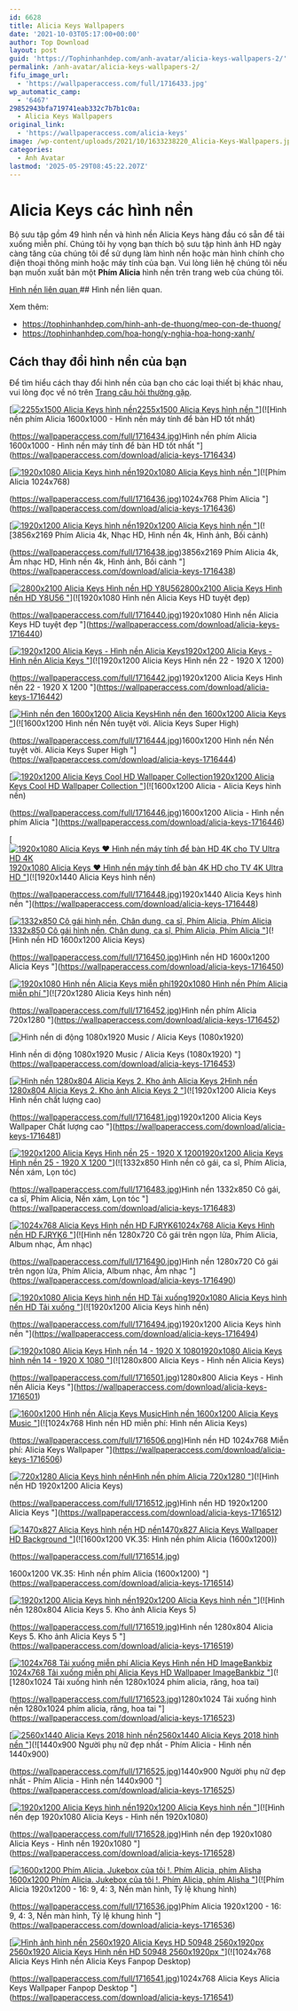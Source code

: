 ```yaml
---
id: 6628
title: Alicia Keys Wallpapers
date: '2021-10-03T05:17:00+00:00'
author: Top Download
layout: post
guid: 'https://Tophinhanhdep.com/anh-avatar/alicia-keys-wallpapers-2/'
permalink: /anh-avatar/alicia-keys-wallpapers-2/
fifu_image_url:
  - 'https://wallpaperaccess.com/full/1716433.jpg'
wp_automatic_camp:
  - '6467'
29852943bfa719741eab332c7b7b1c0a:
  - Alicia Keys Wallpapers
original_link:
  - 'https://wallpaperaccess.com/alicia-keys'
image: /wp-content/uploads/2021/10/1633238220_Alicia-Keys-Wallpapers.jpg
categories:
  - Ảnh Avatar
lastmod: '2025-05-29T08:45:22.207Z'
---
```

# Alicia Keys các hình nền

Bộ sưu tập gồm 49 hình nền và hình nền Alicia Keys hàng đầu có sẵn để tải xuống miễn phí. Chúng tôi hy vọng bạn thích bộ sưu tập hình ảnh HD ngày càng tăng của chúng tôi để sử dụng làm hình nền hoặc màn hình chính cho điện thoại thông minh hoặc máy tính của bạn. Vui lòng liên hệ chúng tôi nếu bạn muốn xuất bản một **Phím Alicia** hình nền trên trang web của chúng tôi.

[Hình nền liên quan ](#related) ## Hình nền liên quan.

   
 Xem thêm:

   
- <https://tophinhanhdep.com/hinh-anh-de-thuong/meo-con-de-thuong/>
- <https://tophinhanhdep.com/hoa-hong/y-nghia-hoa-hong-xanh/>

## Cách thay đổi hình nền của bạn

Để tìm hiểu cách thay đổi hình nền của bạn cho các loại thiết bị khác nhau, vui lòng đọc về nó trên [Trang câu hỏi thường gặp](https://tophinhanhdep.com/faq/).

  
[[![2255x1500 Alicia Keys hình nền](https://wallpaperaccess.com/full/1716433.jpg)2255x1500 Alicia Keys hình nền "](https://wallpaperaccess.com/download/alicia-keys-1716433)](![Hình nền phím Alicia 1600x1000 - Hình nền máy tính để bàn HD tốt nhất)

(https://wallpaperaccess.com/full/1716434.jpg)Hình nền phím Alicia 1600x1000 - Hình nền máy tính để bàn HD tốt nhất "](https://wallpaperaccess.com/download/alicia-keys-1716434)

[[![1920x1080 Alicia Keys hình nền](https://wallpaperaccess.com/full/1716435.jpg)1920x1080 Alicia Keys hình nền "](https://wallpaperaccess.com/download/alicia-keys-1716435)](![Phím Alicia 1024x768)

(https://wallpaperaccess.com/full/1716436.jpg)1024x768 Phím Alicia "](https://wallpaperaccess.com/download/alicia-keys-1716436)

[[![1920x1200 Alicia Keys hình nền](https://wallpaperaccess.com/full/1716437.jpg)1920x1200 Alicia Keys hình nền "](https://wallpaperaccess.com/download/alicia-keys-1716437)](![3856x2169 Phím Alicia 4k, Nhạc HD, Hình nền 4k, Hình ảnh, Bối cảnh)

(https://wallpaperaccess.com/full/1716438.jpg)3856x2169 Phím Alicia 4k, Âm nhạc HD, Hình nền 4k, Hình ảnh, Bối cảnh "](https://wallpaperaccess.com/download/alicia-keys-1716438)

[[![2800x2100 Alicia Keys Hình nền HD Y8U56](https://wallpaperaccess.com/full/1716439.jpg)2800x2100 Alicia Keys Hình nền HD Y8U56 "](https://wallpaperaccess.com/download/alicia-keys-1716439)](![1920x1080 Hình nền Alicia Keys HD tuyệt đẹp)

(https://wallpaperaccess.com/full/1716440.jpg)1920x1080 Hình nền Alicia Keys HD tuyệt đẹp "](https://wallpaperaccess.com/download/alicia-keys-1716440)

[[![1920x1200 Alicia Keys - Hình nền Alicia Keys](https://wallpaperaccess.com/full/1716441.jpg)1920x1200 Alicia Keys - Hình nền Alicia Keys "](https://wallpaperaccess.com/download/alicia-keys-1716441)](![1920x1200 Alicia Keys Hình nền 22 - 1920 X 1200)

(https://wallpaperaccess.com/full/1716442.jpg)1920x1200 Alicia Keys Hình nền 22 - 1920 X 1200 "](https://wallpaperaccess.com/download/alicia-keys-1716442)

[[![Hình nền đen 1600x1200 Alicia Keys](https://wallpaperaccess.com/full/1716443.jpg)Hình nền đen 1600x1200 Alicia Keys "](https://wallpaperaccess.com/download/alicia-keys-1716443)](![1600x1200 Hình nền Nền tuyệt vời.  Alicia Keys Super High)

(https://wallpaperaccess.com/full/1716444.jpg)1600x1200 Hình nền Nền tuyệt vời. Alicia Keys Super High "](https://wallpaperaccess.com/download/alicia-keys-1716444)

[[![1920x1200 Alicia Keys Cool HD Wallpaper Collection](https://wallpaperaccess.com/full/1716445.jpg)1920x1200 Alicia Keys Cool HD Wallpaper Collection "](https://wallpaperaccess.com/download/alicia-keys-1716445)](![1600x1200 Alicia - Alicia Keys hình nền)

(https://wallpaperaccess.com/full/1716446.jpg)1600x1200 Alicia - Hình nền phím Alicia "](https://wallpaperaccess.com/download/alicia-keys-1716446)

[[![1920x1080 Alicia Keys ❤ Hình nền máy tính để bàn HD 4K cho TV Ultra HD 4K](https://wallpaperaccess.com/full/1716447.jpg)1920x1080 Alicia Keys ❤ Hình nền máy tính để bàn 4K HD cho TV 4K Ultra HD "](https://wallpaperaccess.com/download/alicia-keys-1716447)](![1920x1440 Alicia Keys hình nền)

(https://wallpaperaccess.com/full/1716448.jpg)1920x1440 Alicia Keys hình nền "](https://wallpaperaccess.com/download/alicia-keys-1716448)

[[![1332x850 Cô gái hình nền, Chân dung, ca sĩ, Phím Alicia, Phím Alicia](https://wallpaperaccess.com/full/1716449.jpg)1332x850 Cô gái hình nền, Chân dung, ca sĩ, Phím Alicia, Phím Alicia "](https://wallpaperaccess.com/download/alicia-keys-1716449)](![Hình nền HD 1600x1200 Alicia Keys)

(https://wallpaperaccess.com/full/1716450.jpg)Hình nền HD 1600x1200 Alicia Keys "](https://wallpaperaccess.com/download/alicia-keys-1716450)

[[![1920x1080 Hình nền Alicia Keys miễn phí](https://wallpaperaccess.com/full/1716451.jpg)1920x1080 Hình nền Phím Alicia miễn phí "](https://wallpaperaccess.com/download/alicia-keys-1716451)](![720x1280 Alicia Keys hình nền)

(https://wallpaperaccess.com/full/1716452.jpg)Hình nền phím Alicia 720x1280 "](https://wallpaperaccess.com/download/alicia-keys-1716452)

[![Hình nền di động 1080x1920 Music / Alicia Keys (1080x1920)](https://wallpaperaccess.com/full/1716453.jpg)

Hình nền di động 1080x1920 Music / Alicia Keys (1080x1920) "](https://wallpaperaccess.com/download/alicia-keys-1716453)

[[![Hình nền 1280x804 Alicia Keys 2.  Kho ảnh Alicia Keys 2](https://wallpaperaccess.com/full/1716478.jpg)Hình nền 1280x804 Alicia Keys 2. Kho ảnh Alicia Keys 2 "](https://wallpaperaccess.com/download/alicia-keys-1716478)](![1920x1200 Alicia Keys Hình nền chất lượng cao)

(https://wallpaperaccess.com/full/1716481.jpg)1920x1200 Alicia Keys Wallpaper Chất lượng cao "](https://wallpaperaccess.com/download/alicia-keys-1716481)

[[![1920x1200 Alicia Keys Hình nền 25 - 1920 X 1200](https://wallpaperaccess.com/full/1716482.jpg)1920x1200 Alicia Keys Hình nền 25 - 1920 X 1200 "](https://wallpaperaccess.com/download/alicia-keys-1716482)](![1332x850 Hình nền cô gái, ca sĩ, Phím Alicia, Nền xám, Lọn tóc)

(https://wallpaperaccess.com/full/1716483.jpg)Hình nền 1332x850 Cô gái, ca sĩ, Phím Alicia, Nền xám, Lọn tóc "](https://wallpaperaccess.com/download/alicia-keys-1716483)

[[![1024x768 Alicia Keys Hình nền HD FJRYK6](https://wallpaperaccess.com/full/1716486.jpg)1024x768 Alicia Keys Hình nền HD FJRYK6 "](https://wallpaperaccess.com/download/alicia-keys-1716486)](![Hình nền 1280x720 Cô gái trên ngọn lửa, Phím Alicia, Album nhạc, Âm nhạc)

(https://wallpaperaccess.com/full/1716490.jpg)Hình nền 1280x720 Cô gái trên ngọn lửa, Phím Alicia, Album nhạc, Âm nhạc "](https://wallpaperaccess.com/download/alicia-keys-1716490)

[[![1920x1080 Alicia Keys hình nền HD Tải xuống](https://wallpaperaccess.com/full/1716491.jpg)1920x1080 Alicia Keys hình nền HD Tải xuống "](https://wallpaperaccess.com/download/alicia-keys-1716491)](![1920x1200 Alicia Keys hình nền)

(https://wallpaperaccess.com/full/1716494.jpg)1920x1200 Alicia Keys hình nền "](https://wallpaperaccess.com/download/alicia-keys-1716494)

[[![1920x1080 Alicia Keys Hình nền 14 - 1920 X 1080](https://wallpaperaccess.com/full/1716499.jpg)1920x1080 Alicia Keys hình nền 14 - 1920 X 1080 "](https://wallpaperaccess.com/download/alicia-keys-1716499)](![1280x800 Alicia Keys - Hình nền Alicia Keys)

(https://wallpaperaccess.com/full/1716501.jpg)1280x800 Alicia Keys - Hình nền Alicia Keys "](https://wallpaperaccess.com/download/alicia-keys-1716501)

[[![1600x1200 Hình nền Alicia Keys Music](https://wallpaperaccess.com/full/1716502.jpg)Hình nền 1600x1200 Alicia Keys Music "](https://wallpaperaccess.com/download/alicia-keys-1716502)](![1024x768 Hình nền HD miễn phí: Hình nền Alicia Keys)

(https://wallpaperaccess.com/full/1716506.png)Hình nền HD 1024x768 Miễn phí: Alicia Keys Wallpaper "](https://wallpaperaccess.com/download/alicia-keys-1716506)

[[![720x1280 Alicia Keys hình nền](https://wallpaperaccess.com/full/1716509.jpg)Hình nền phím Alicia 720x1280 "](https://wallpaperaccess.com/download/alicia-keys-1716509)](![Hình nền HD 1920x1200 Alicia Keys)

(https://wallpaperaccess.com/full/1716512.jpg)Hình nền HD 1920x1200 Alicia Keys "](https://wallpaperaccess.com/download/alicia-keys-1716512)

[[![1470x827 Alicia Keys hình nền HD nền](https://wallpaperaccess.com/full/1716513.jpg)1470x827 Alicia Keys Wallpaper HD Background "](https://wallpaperaccess.com/download/alicia-keys-1716513)](![1600x1200 VK.35: Hình nền phím Alicia (1600x1200))

(https://wallpaperaccess.com/full/1716514.jpg)

1600x1200 VK.35: Hình nền phím Alicia (1600x1200) "](https://wallpaperaccess.com/download/alicia-keys-1716514)

[[![1920x1200 Alicia Keys hình nền](https://wallpaperaccess.com/full/1716517.jpg)1920x1200 Alicia Keys hình nền "](https://wallpaperaccess.com/download/alicia-keys-1716517)](![Hình nền 1280x804 Alicia Keys 5.  Kho ảnh Alicia Keys 5)

(https://wallpaperaccess.com/full/1716519.jpg)Hình nền 1280x804 Alicia Keys 5. Kho ảnh Alicia Keys 5 "](https://wallpaperaccess.com/download/alicia-keys-1716519)

[[![1024x768 Tải xuống miễn phí Alicia Keys Hình nền HD ImageBankbiz](https://wallpaperaccess.com/full/1716521.jpg)1024x768 Tải xuống miễn phí Alicia Keys HD Wallpaper ImageBankbiz "](https://wallpaperaccess.com/download/alicia-keys-1716521)](![1280x1024 Tải xuống hình nền 1280x1024 phím alicia, răng, hoa tai)

(https://wallpaperaccess.com/full/1716523.jpg)1280x1024 Tải xuống hình nền 1280x1024 phím alicia, răng, hoa tai "](https://wallpaperaccess.com/download/alicia-keys-1716523)

[[![2560x1440 Alicia Keys 2018 hình nền](https://wallpaperaccess.com/full/1716524.png)2560x1440 Alicia Keys 2018 hình nền "](https://wallpaperaccess.com/download/alicia-keys-1716524)](![1440x900 Người phụ nữ đẹp nhất - Phím Alicia - Hình nền 1440x900)

(https://wallpaperaccess.com/full/1716525.jpg)1440x900 Người phụ nữ đẹp nhất - Phím Alicia - Hình nền 1440x900 "](https://wallpaperaccess.com/download/alicia-keys-1716525)

[[![1920x1200 Alicia Keys hình nền](https://wallpaperaccess.com/full/1716526.jpg)1920x1200 Alicia Keys hình nền "](https://wallpaperaccess.com/download/alicia-keys-1716526)](![Hình nền đẹp 1920x1080 Alicia Keys - Hình nền 1920x1080)

(https://wallpaperaccess.com/full/1716528.jpg)Hình nền đẹp 1920x1080 Alicia Keys - Hình nền 1920x1080 "](https://wallpaperaccess.com/download/alicia-keys-1716528)

[[![1600x1200 Phím Alicia.  Jukebox của tôi !.  Phím Alicia, phím Alisha](https://wallpaperaccess.com/full/1716535.jpg)1600x1200 Phím Alicia. Jukebox của tôi !. Phím Alicia, phím Alisha "](https://wallpaperaccess.com/download/alicia-keys-1716535)](![Phím Alicia 1920x1200 - 16: 9, 4: 3, Nền màn hình, Tỷ lệ khung hình)

(https://wallpaperaccess.com/full/1716536.jpg)Phím Alicia 1920x1200 - 16: 9, 4: 3, Nền màn hình, Tỷ lệ khung hình "](https://wallpaperaccess.com/download/alicia-keys-1716536)

[[![Hình ảnh hình nền 2560x1920 Alicia Keys HD 50948 2560x1920px](https://wallpaperaccess.com/full/1716539.jpg)2560x1920 Alicia Keys Hình nền HD 50948 2560x1920px "](https://wallpaperaccess.com/download/alicia-keys-1716539)](![1024x768 Alicia Keys Hình nền Alicia Keys Fanpop Desktop)

(https://wallpaperaccess.com/full/1716541.jpg)1024x768 Alicia Keys Alicia Keys Wallpaper Fanpop Desktop "](https://wallpaperaccess.com/download/alicia-keys-1716541)
